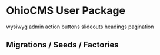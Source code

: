 # OhioCMS User Package

wysiwyg
admin action buttons
slideouts
headings
pagination

## Migrations / Seeds / Factories

```sudo composer dumpautoload
```

```php artisan vendor:publish --provider="Ohio\Core\OhioAdminServiceProvider" --force
```

```php artisan cache:clear; sudo service php5-fpm restart;
```

```php artisan migrate:refresh --seed #re-run all migrations with seeds
```